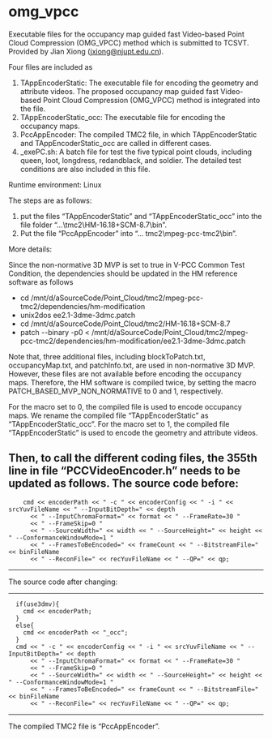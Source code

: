 # omg_vpcc

Executable files for the occupancy map guided fast Video-based Point Cloud Compression (OMG_VPCC) method which is submitted to TCSVT. Provided by Jian Xiong (jxiong@njupt.edu.cn).


Four files are included as 

1. TAppEncoderStatic: The executable file for encoding the geometry and attribute videos. The proposed occupancy map guided fast Video-based Point Cloud Compression (OMG_VPCC) method is integrated into the file.
2. TAppEncoderStatic_occ: The executable file for encoding the occupancy maps. 
3. PccAppEncoder: The compiled TMC2 file, in which TAppEncoderStatic and TAppEncoderStatic_occ are called in different cases.
4. _exePC.sh: A batch file for test the five typical point clouds, including queen, loot, longdress, redandblack, and soldier. The detailed test conditions are also included in this file.


Runtime environment: Linux

The steps are as follows:
1.	put the files “TAppEncoderStatic” and “TAppEncoderStatic_occ” into the file folder “…\tmc2\HM-16.18+SCM-8.7\bin”.
2.	Put the file “PccAppEncoder” into “… tmc2\mpeg-pcc-tmc2\bin”.

More details:

Since the non-normative 3D MVP is set to true in V-PCC Common Test Condition, the dependencies should be updated in the HM reference software as follows

-	cd /mnt/d/aSourceCode/Point_Cloud/tmc2/mpeg-pcc-tmc2/dependencies/hm-modification
-	unix2dos ee2.1-3dme-3dmc.patch
-	cd /mnt/d/aSourceCode/Point_Cloud/tmc2/HM-16.18+SCM-8.7
-	patch --binary -p0 < /mnt/d/aSourceCode/Point_Cloud/tmc2/mpeg-pcc-tmc2/dependencies/hm-modification/ee2.1-3dme-3dmc.patch

Note that, three additional files, including blockToPatch.txt, occupancyMap.txt, and patchInfo.txt, are used in non-normative 3D MVP. However, these files are not available before encoding the occupancy maps.
Therefore, the HM software is compiled twice, by setting the macro PATCH_BASED_MVP_NON_NORMATIVE to 0 and 1, respectively.

For the macro set to 0, the compiled file is used to encode occupancy maps.
We rename the compiled file “TAppEncoderStatic” as “TAppEncoderStatic_occ”.
For the macro set to 1, the compiled file “TAppEncoderStatic” is used to encode the geometry and attribute videos.

Then, to call the different coding files, the 355th line in file “PCCVideoEncoder.h” needs to be updated as follows.
The source code before:
---------------------------------------------------------------------------
        cmd << encoderPath << " -c " << encoderConfig << " -i " << srcYuvFileName << " --InputBitDepth=" << depth
          << " --InputChromaFormat=" << format << " --FrameRate=30 "
          << " --FrameSkip=0 "
          << " --SourceWidth=" << width << " --SourceHeight=" << height << " --ConformanceWindowMode=1 "
          << " --FramesToBeEncoded=" << frameCount << " --BitstreamFile=" << binFileName
          << " --ReconFile=" << recYuvFileName << " --QP=" << qp;
---------------------------------------------------------------------------
The source code after changing:

---------------------------------------------------------------------------
      if(use3dmv){    
        cmd << encoderPath;
      }
      else{
        cmd << encoderPath << "_occ";   
      }    
      cmd << " -c " << encoderConfig << " -i " << srcYuvFileName << " --InputBitDepth=" << depth
          << " --InputChromaFormat=" << format << " --FrameRate=30 "
          << " --FrameSkip=0 "
          << " --SourceWidth=" << width << " --SourceHeight=" << height << " --ConformanceWindowMode=1 "
          << " --FramesToBeEncoded=" << frameCount << " --BitstreamFile=" << binFileName
          << " --ReconFile=" << recYuvFileName << " --QP=" << qp;
---------------------------------------------------------------------------

The compiled TMC2 file is “PccAppEncoder”.
